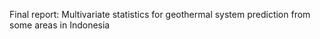 Final report: Multivariate statistics for geothermal system prediction from some areas in Indonesia 